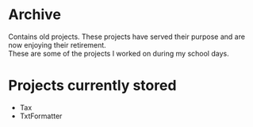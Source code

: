 # Archive
Contains old projects. These projects have served their purpose and are now enjoying their retirement.  
These are some of the projects I worked on during my school days.

# Projects currently stored

- Tax
- TxtFormatter
